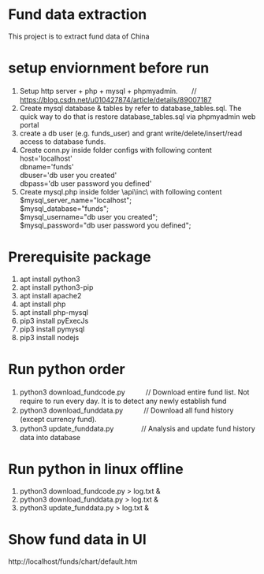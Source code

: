 # Fund data extraction
This project is to extract fund data of China  

# setup enviornment before run
1. Setup http server + php + mysql + phpmyadmin.　　// https://blog.csdn.net/u010427874/article/details/89007187  
2. Create mysql database & tables by refer to database_tables.sql. The quick way to do that is restore database_tables.sql via phpmyadmin web portal  
3. create a db user (e.g. funds_user) and grant write/delete/insert/read access to database funds.  
4. Create conn.py inside folder configs with following content  
    host='localhost'  
    dbname='funds'  
    dbuser='db user you created'  
    dbpass='db user password you defined'  
5. Create mysql.php inside folder \api\inc\ with following content  
    $mysql_server_name="localhost";  
    $mysql_database="funds";  
    $mysql_username="db user you created";  
    $mysql_password="db user password you defined";  

# Prerequisite package
1. apt install python3
2. apt install python3-pip
3. apt install apache2
4. apt install php
5. apt install php-mysql
6. pip3 install pyExecJs
7. pip3 install pymysql
8. pip3 install nodejs

# Run python order
1. python3 download_fundcode.py　　　// Download entire fund list. Not require to run every day. It is to detect any newly establish fund  
2. python3 download_funddata.py　　　// Download all fund history (except currency fund).   
3. python3 update_funddata.py　　　　// Analysis and update fund history data into database  

# Run python in linux offline
1. python3 download_fundcode.py > log.txt &  
2. python3 download_funddata.py > log.txt &  
3. python3 update_funddata.py > log.txt &  

# Show fund data in UI
http://localhost/funds/chart/default.htm  
